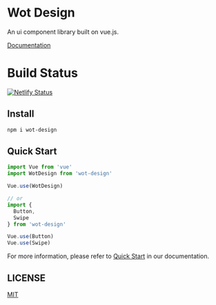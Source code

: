# Wot Design

An ui component library built on vue.js.

[Documentation](http://ftf.jd.com/wot-design/)

# Build Status

[![Netlify Status](https://api.netlify.com/api/v1/badges/2c222737-8907-490b-af74-babea62cf83e/deploy-status)](https://app.netlify.com/sites/wot-design/deploys)

## Install

```bash
npm i wot-design
```

## Quick Start

```javascript
import Vue from 'vue'
import WotDesign from 'wot-design'

Vue.use(WotDesign)

// or
import {
  Button,
  Swipe
} from 'wot-design'

Vue.use(Button)
Vue.use(Swipe)
```

For more information, please refer to [Quick Start](http://ftf.jd.com/wot-design/#/components/quickUse) in our documentation.

## LICENSE

[MIT](https://github.com/jd-ftf/wot-design/blob/dev/LICENSE)
